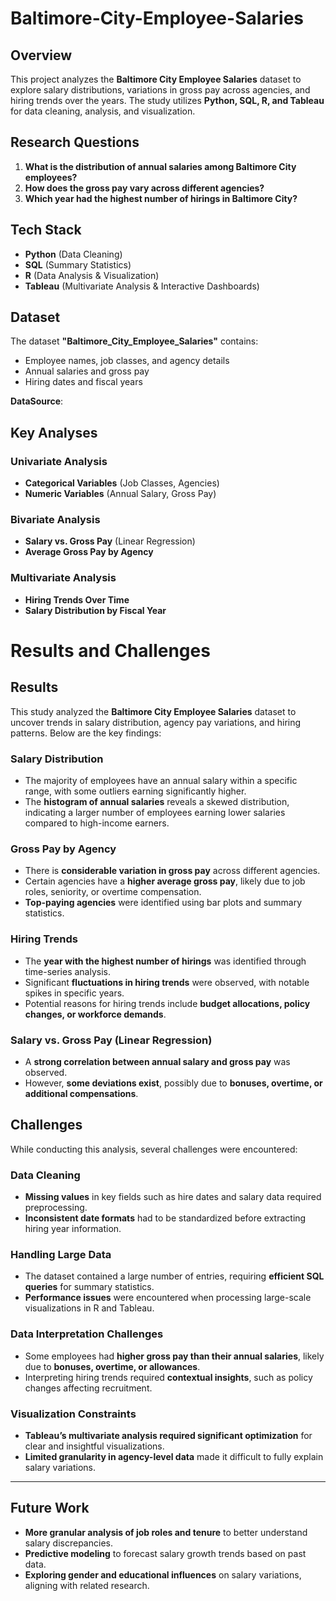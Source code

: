 # Baltimore-City-Employee-Salaries


## Overview
This project analyzes the **Baltimore City Employee Salaries** dataset to explore salary distributions, variations in gross pay across agencies, and hiring trends over the years. The study utilizes **Python, SQL, R, and Tableau** for data cleaning, analysis, and visualization.

## Research Questions
1. **What is the distribution of annual salaries among Baltimore City employees?**
2. **How does the gross pay vary across different agencies?**
3. **Which year had the highest number of hirings in Baltimore City?**

## Tech Stack
- **Python** (Data Cleaning)
- **SQL** (Summary Statistics)
- **R** (Data Analysis & Visualization)
- **Tableau** (Multivariate Analysis & Interactive Dashboards)


## Dataset
The dataset **"Baltimore_City_Employee_Salaries"** contains:
- Employee names, job classes, and agency details
- Annual salaries and gross pay
- Hiring dates and fiscal years

**DataSource**: 

## Key Analyses
### **Univariate Analysis**
- **Categorical Variables** (Job Classes, Agencies) 
- **Numeric Variables** (Annual Salary, Gross Pay) 

### **Bivariate Analysis**
- **Salary vs. Gross Pay** (Linear Regression) 
- **Average Gross Pay by Agency** 

### **Multivariate Analysis**
- **Hiring Trends Over Time** 
- **Salary Distribution by Fiscal Year** 

# Results and Challenges

## Results
This study analyzed the **Baltimore City Employee Salaries** dataset to uncover trends in salary distribution, agency pay variations, and hiring patterns. Below are the key findings:

### Salary Distribution
- The majority of employees have an annual salary within a specific range, with some outliers earning significantly higher.
- The **histogram of annual salaries** reveals a skewed distribution, indicating a larger number of employees earning lower salaries compared to high-income earners.

### Gross Pay by Agency
- There is **considerable variation in gross pay** across different agencies.
- Certain agencies have a **higher average gross pay**, likely due to job roles, seniority, or overtime compensation.
- **Top-paying agencies** were identified using bar plots and summary statistics.

### Hiring Trends
- The **year with the highest number of hirings** was identified through time-series analysis.
- Significant **fluctuations in hiring trends** were observed, with notable spikes in specific years.
- Potential reasons for hiring trends include **budget allocations, policy changes, or workforce demands**.

### Salary vs. Gross Pay (Linear Regression)
- A **strong correlation between annual salary and gross pay** was observed.
- However, **some deviations exist**, possibly due to **bonuses, overtime, or additional compensations**.



## Challenges
While conducting this analysis, several challenges were encountered:

### **Data Cleaning**
- **Missing values** in key fields such as hire dates and salary data required preprocessing.
- **Inconsistent date formats** had to be standardized before extracting hiring year information.

### **Handling Large Data**
- The dataset contained a large number of entries, requiring **efficient SQL queries** for summary statistics.
- **Performance issues** were encountered when processing large-scale visualizations in R and Tableau.

### **Data Interpretation Challenges**
- Some employees had **higher gross pay than their annual salaries**, likely due to **bonuses, overtime, or allowances**.
- Interpreting hiring trends required **contextual insights**, such as policy changes affecting recruitment.

### **Visualization Constraints**
- **Tableau’s multivariate analysis required significant optimization** for clear and insightful visualizations.
- **Limited granularity in agency-level data** made it difficult to fully explain salary variations.

---

## Future Work
- **More granular analysis of job roles and tenure** to better understand salary discrepancies.
- **Predictive modeling** to forecast salary growth trends based on past data.
- **Exploring gender and educational influences** on salary variations, aligning with related research.


